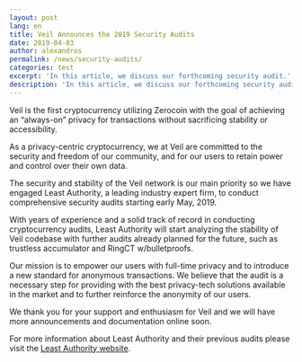 ```yaml
---
layout: post
lang: en
title: Veil Announces the 2019 Security Audits
date: 2019-04-03
author: alexandros
permalink: /news/security-audits/
categories: test
excerpt: 'In this article, we discuss our forthcoming security audit.'
description: 'In this article, we discuss our forthcoming security audit.'
---
```


Veil is the first cryptocurrency utilizing Zerocoin with the goal of achieving an “always-on” privacy for transactions without sacrificing stability or accessibility.
 
As a privacy-centric cryptocurrency, we at Veil are committed to the security and freedom of our community, and for our users to retain power and control over their own data.
 
The security and stability of the Veil network is our main priority so we have engaged Least Authority, a leading industry expert firm, to conduct comprehensive security audits starting early May, 2019.
 
With years of experience and a solid track of record in conducting cryptocurrency audits, Least Authority will start analyzing the stability of Veil codebase with further audits already planned for the future, such as trustless accumulator and RingCT w/bulletproofs. 
 
Our mission is to empower our users with full-time privacy and to introduce a new standard for anonymous transactions. We believe that the audit is a necessary step for providing with the best privacy-tech solutions available in the market and to further reinforce the anonymity of our users. 
 
We thank you for your support and enthusiasm for Veil and we will have more announcements and documentation online soon.
 
For more information about Least Authority and their previous audits please visit the [Least Authority website](https://leastauthority.com/blog/categories/audits/).